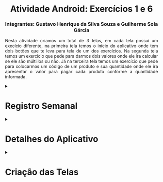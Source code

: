 <h1 align="center">Atividade Android: Exercícios 1 e 6</h1>

<h3 align="center">Integrantes: Gustavo Henrique da Silva Souza e Guilherme Sola Gárcia</h3>

<p align=justify>		
  Nesta atividade criamos um total de 3 telas, em cada tela possui um execício diferente, na primeira tela temos o início do aplicativo onde tem dois botões que te leva para tela de um dos exercícios. Na segunda tela temos um exercício que pede para darmos dois valores onde ele ira calcular se ele são múltiilos ou não. Já na terceira tela temos um exercício que pede para colocarmos um código de um produto e sua quantidade onde ele ira apresentar o valor para pagar cada produto conforme a quantidade informada. 
</p>

<details>
<summary><h1>Registro Semanal</h1></summary>

<p><strong>
12/8 - Montagem das Telas
<br>
13/8 - Montagem da Lógica
<br>
15/8 - Correção dos códigos
<br>  
16/8 - Revisão dos Códigos
<br>
17/8 - Criação da Descrição e Envio do trabalho pro Git
<br>
18/8 - Entrega</strong></p>

</details>

<details>
<summary><h1>Detalhes do Aplicativo</h1></summary>
<li><Strong>Versão do Android:</Strong>8.0 (Oreo);</li>
<li><strong>Número de Telas:</strong>3;</li>
 <li><strong>Linguagem de Programação:</strong> Java;</li>
<li><strong>IDE</strong> Android Studio;</li>
</details>

<details>
<summary><h1>Criação das Telas</h1></summary>
<p><strong>Tela 1:</strong>Na primeira tela (início) temos 3 tipos de elementos que são: uma textView e dois buttons. A textView ira apresentar a Seguinte mensagem: "Atividade de Fixação" e os dois button apresentariam as seguites mensagens: "Exercício 1 - Números Múltiplos" (Button Superior) e "Exercício 6 - Cardápio" (Button Inferior) e as suas funções são levar para as telas de um dos dois dos exercícios.</p>

![Captura de tela 2023-08-17 210220](https://github.com/GustavoHenrique444/ExercicioDeFixacao/assets/127442583/9f675fc0-92ce-4edc-88d9-67c1275f36aa)


<p><strong>Tela 2:</strong>Já na tela dois começamos a montar a tela do exercício 2 onde utilizamos 4 elementos que são: duas Plain Text, uma Text View e um button. A duas Plain Text serve para que o usuário digite um número aleatório para que o button calcule esse dois números e apresente o resultado na TextView vázia.</p>

![Captura de tela 2023-08-17 210521](https://github.com/GustavoHenrique444/ExercicioDeFixacao/assets/127442583/a4aeaeb0-459f-4525-ae11-f1fbd902cc6b)
</details>
